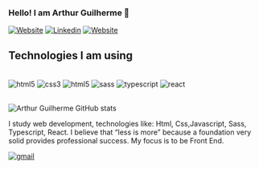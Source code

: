 ### Hello! I am Arthur Guilherme 👋

[![Website](https://img.shields.io/badge/website-000000?style=for-the-badge&logo=About.me&logoColor=white)](https://arthurguilherme.com/)
[![Linkedin](https://img.shields.io/badge/LinkedIn-0077B5?style=for-the-badge&logo=linkedin&logoColor=white)](https://www.linkedin.com/in/arthurguilherme92//)
[![Website](https://img.shields.io/badge/WhatsApp-25D366?style=for-the-badge&logo=whatsapp&logoColor=white)](https://wa.link/yol01g)


## Technologies I am using

<div style="display:inline_block"><br />
    <img align="center" alt="html5" src="https://img.shields.io/badge/HTML5-E34F26?style=for-the-badge&logo=html5&logoColor=white">
    <img align="center" alt="css3" src="https://img.shields.io/badge/CSS3-1572B6?style=for-the-badge&logo=css3&logoColor=white">
    <img align="center" alt="html5" src="https://img.shields.io/badge/JavaScript-F7DF1E?style=for-the-badge&logo=javascript&logoColor=black">
    <img align="center" alt="sass" src="https://img.shields.io/badge/Sass-CC6699?style=for-the-badge&logo=sass&logoColor=white">
    <img align="center" alt="typescript" src="https://img.shields.io/badge/TypeScript-007ACC?style=for-the-badge&logo=typescript&logoColor=white">
    <img align="center" alt="react" src="https://img.shields.io/badge/React-20232A?style=for-the-badge&logo=react&logoColor=61DAFB">
</div>
<br/>

![Arthur Guilherme GitHub stats](https://github-readme-stats.vercel.app/api?username=devarthurguilherme&show_icons=true&theme=tokyonight)

I study web development, technologies like: Html, Css,Javascript, Sass, Typescript, React. I believe that “less is more” because a foundation very solid provides professional success. My focus is to be Front End.


<a href=mailto:“arthurguilhermecontato@gmail.com”><img align="center" alt="gmail" src="https://img.shields.io/badge/Gmail-D14836?style=for-the-badge&logo=gmail&logoColor=white"></a>
